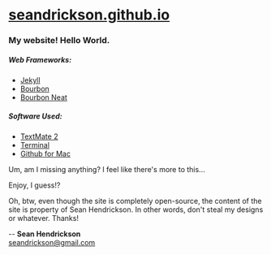 [seandrickson.github.io](http://seandrickson.github.io/)
========================

### My website! Hello World.

##### Web Frameworks:
* [Jekyll](http://jekyllrb.com/)
* [Bourbon](http://bourbon.io)
* [Bourbon Neat](http://neat.bourbon.io)

##### Software Used:
* [TextMate 2](https://github.com/textmate/textmate)
* [Terminal](http://en.wikipedia.org/wiki/Terminal_%28OS_X%29)
* [Github for Mac](http://mac.github.com/)

Um, am I missing anything? I feel like there's more to this...

Enjoy, I guess!?

Oh, btw, even though the site is completely open-source, the content of the site is property of Sean Hendrickson. In other words, don't steal my designs or whatever. Thanks!

-- **Sean Hendrickson**  
<seandrickson@gmail.com>
